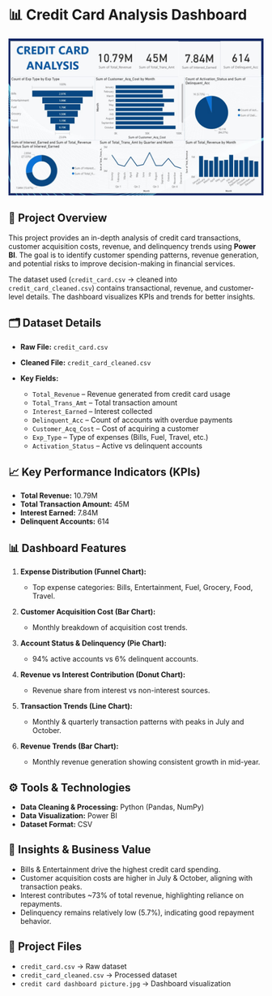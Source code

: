 # 📊 Credit Card Analysis Dashboard

![image alt](https://github.com/sudip17x/Credit-card-analysis/blob/f798ea719ba3afa632209a7d4ab872b97f7ee893/credit%20card%20dashboard%20picture.jpg)

## 📌 Project Overview

This project provides an in-depth analysis of credit card transactions, customer acquisition costs, revenue, and delinquency trends using **Power BI**. The goal is to identify customer spending patterns, revenue generation, and potential risks to improve decision-making in financial services.

The dataset used (`credit_card.csv` → cleaned into `credit_card_cleaned.csv`) contains transactional, revenue, and customer-level details. The dashboard visualizes KPIs and trends for better insights.


## 🗂️ Dataset Details

* **Raw File:** `credit_card.csv`
* **Cleaned File:** `credit_card_cleaned.csv`
* **Key Fields:**

  * `Total_Revenue` – Revenue generated from credit card usage
  * `Total_Trans_Amt` – Total transaction amount
  * `Interest_Earned` – Interest collected
  * `Delinquent_Acc` – Count of accounts with overdue payments
  * `Customer_Acq_Cost` – Cost of acquiring a customer
  * `Exp_Type` – Type of expenses (Bills, Fuel, Travel, etc.)
  * `Activation_Status` – Active vs delinquent accounts


## 📈 Key Performance Indicators (KPIs)

* **Total Revenue:** 10.79M
* **Total Transaction Amount:** 45M
* **Interest Earned:** 7.84M
* **Delinquent Accounts:** 614


## 📊 Dashboard Features

1. **Expense Distribution (Funnel Chart):**

   * Top expense categories: Bills, Entertainment, Fuel, Grocery, Food, Travel.

2. **Customer Acquisition Cost (Bar Chart):**

   * Monthly breakdown of acquisition cost trends.

3. **Account Status & Delinquency (Pie Chart):**

   * 94% active accounts vs 6% delinquent accounts.

4. **Revenue vs Interest Contribution (Donut Chart):**

   * Revenue share from interest vs non-interest sources.

5. **Transaction Trends (Line Chart):**

   * Monthly & quarterly transaction patterns with peaks in July and October.

6. **Revenue Trends (Bar Chart):**

   * Monthly revenue generation showing consistent growth in mid-year.


## ⚙️ Tools & Technologies

* **Data Cleaning & Processing:** Python (Pandas, NumPy)
* **Data Visualization:** Power BI
* **Dataset Format:** CSV


## 🚀 Insights & Business Value

* Bills & Entertainment drive the highest credit card spending.
* Customer acquisition costs are higher in July & October, aligning with transaction peaks.
* Interest contributes \~73% of total revenue, highlighting reliance on repayments.
* Delinquency remains relatively low (5.7%), indicating good repayment behavior.


## 📂 Project Files

* `credit_card.csv` → Raw dataset
* `credit_card_cleaned.csv` → Processed dataset
* `credit card dashboard picture.jpg` → Dashboard visualization


